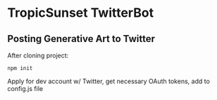 # TropicSunset TwitterBot

## Posting Generative Art to Twitter

After cloning project:

``npm init``

Apply for dev account w/ Twitter, get necessary OAuth tokens, add to config.js file
